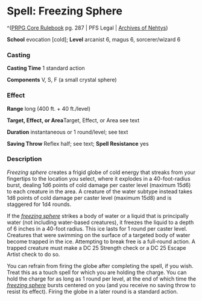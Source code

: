 # Spell: Freezing Sphere

^([PRPG Core Rulebook][ss-freezing-sphere] pg. 287 | PFS Legal | [Archives of Nehtys][sn-freezing-sphere])

**School** evocation [cold]; **Level** arcanist 6, magus 6, sorcerer/wizard 6

### Casting

**Casting Time** 1 standard action  

**Components** V, S, F (a small crystal sphere)

### Effect

**Range** long (400 ft. + 40 ft./level)  

**Target, Effect, or Area**Target, Effect, or Area see text  

**Duration** instantaneous or 1 round/level; see text  

**Saving Throw** Reflex half; see text; **Spell Resistance** yes

### Description

_Freezing sphere_ creates a frigid globe of cold energy that streaks from your fingertips to the location you select, where it explodes in a 40-foot-radius burst, dealing 1d6 points of cold damage per caster level (maximum 15d6) to each creature in the area. A creature of the water subtype instead takes 1d8 points of cold damage per caster level (maximum 15d8) and is staggered for 1d4 rounds.  

If the _[freezing sphere]_ strikes a body of water or a liquid that is principally water (not including water-based creatures), it freezes the liquid to a depth of 6 inches in a 40-foot radius. This ice lasts for 1 round per caster level. Creatures that were swimming on the surface of a targeted body of water become trapped in the ice. Attempting to break free is a full-round action. A trapped creature must make a DC 25 Strength check or a DC 25 Escape Artist check to do so.  

You can refrain from firing the globe after completing the spell, if you wish. Treat this as a touch spell for which you are holding the charge. You can hold the charge for as long as 1 round per level, at the end of which time the _[freezing sphere]_ bursts centered on you (and you receive no saving throw to resist its effect). Firing the globe in a later round is a standard action.

[ss-freezing-sphere]: http://paizo.com/pathfinderRPG/v57
[sn-freezing-sphere]: http://www.archivesofnethys.com/SpellDisplay.aspx?ItemName=Freezing%20Sphere
[freezing sphere]: http://www.archivesofnethys.com/SpellDisplay.aspx?ItemName=freezing%20sphere